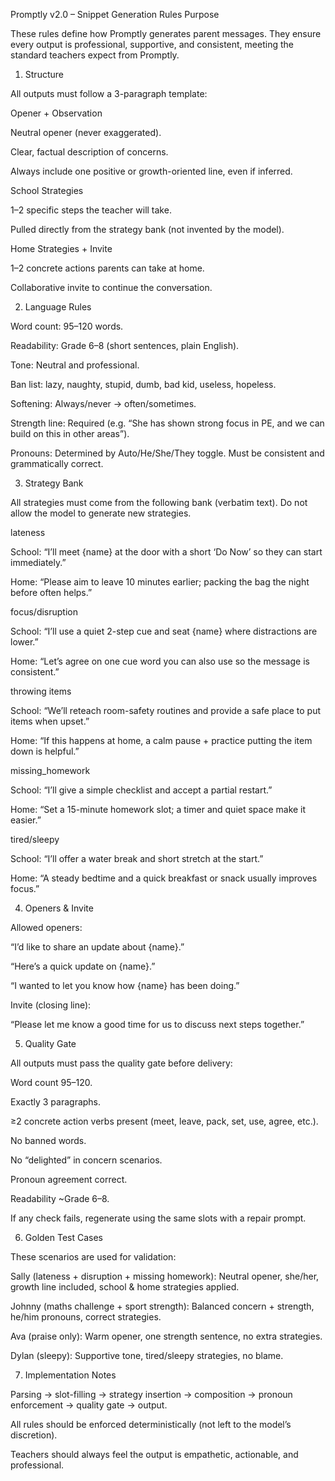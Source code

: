 Promptly v2.0 – Snippet Generation Rules
Purpose

These rules define how Promptly generates parent messages. They ensure every output is professional, supportive, and consistent, meeting the standard teachers expect from Promptly.

1. Structure

All outputs must follow a 3-paragraph template:

Opener + Observation

Neutral opener (never exaggerated).

Clear, factual description of concerns.

Always include one positive or growth-oriented line, even if inferred.

School Strategies

1–2 specific steps the teacher will take.

Pulled directly from the strategy bank (not invented by the model).

Home Strategies + Invite

1–2 concrete actions parents can take at home.

Collaborative invite to continue the conversation.

2. Language Rules

Word count: 95–120 words.

Readability: Grade 6–8 (short sentences, plain English).

Tone: Neutral and professional.

Ban list: lazy, naughty, stupid, dumb, bad kid, useless, hopeless.

Softening: Always/never → often/sometimes.

Strength line: Required (e.g. “She has shown strong focus in PE, and we can build on this in other areas”).

Pronouns: Determined by Auto/He/She/They toggle. Must be consistent and grammatically correct.

3. Strategy Bank

All strategies must come from the following bank (verbatim text).
Do not allow the model to generate new strategies.

lateness

School: “I’ll meet {name} at the door with a short ‘Do Now’ so they can start immediately.”

Home: “Please aim to leave 10 minutes earlier; packing the bag the night before often helps.”

focus/disruption

School: “I’ll use a quiet 2-step cue and seat {name} where distractions are lower.”

Home: “Let’s agree on one cue word you can also use so the message is consistent.”

throwing items

School: “We’ll reteach room-safety routines and provide a safe place to put items when upset.”

Home: “If this happens at home, a calm pause + practice putting the item down is helpful.”

missing_homework

School: “I’ll give a simple checklist and accept a partial restart.”

Home: “Set a 15-minute homework slot; a timer and quiet space make it easier.”

tired/sleepy

School: “I’ll offer a water break and short stretch at the start.”

Home: “A steady bedtime and a quick breakfast or snack usually improves focus.”

4. Openers & Invite

Allowed openers:

“I’d like to share an update about {name}.”

“Here’s a quick update on {name}.”

“I wanted to let you know how {name} has been doing.”

Invite (closing line):

“Please let me know a good time for us to discuss next steps together.”

5. Quality Gate

All outputs must pass the quality gate before delivery:

Word count 95–120.

Exactly 3 paragraphs.

≥2 concrete action verbs present (meet, leave, pack, set, use, agree, etc.).

No banned words.

No “delighted” in concern scenarios.

Pronoun agreement correct.

Readability ~Grade 6–8.

If any check fails, regenerate using the same slots with a repair prompt.

6. Golden Test Cases

These scenarios are used for validation:

Sally (lateness + disruption + missing homework): Neutral opener, she/her, growth line included, school & home strategies applied.

Johnny (maths challenge + sport strength): Balanced concern + strength, he/him pronouns, correct strategies.

Ava (praise only): Warm opener, one strength sentence, no extra strategies.

Dylan (sleepy): Supportive tone, tired/sleepy strategies, no blame.

7. Implementation Notes

Parsing → slot-filling → strategy insertion → composition → pronoun enforcement → quality gate → output.

All rules should be enforced deterministically (not left to the model’s discretion).

Teachers should always feel the output is empathetic, actionable, and professional.